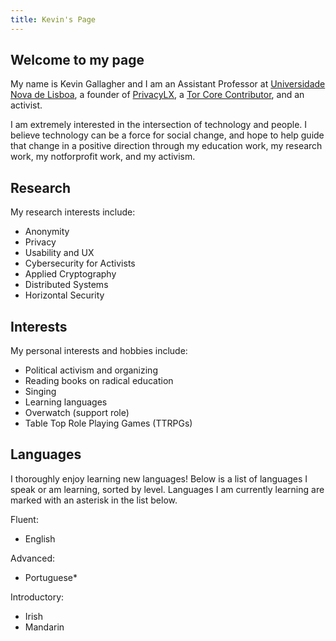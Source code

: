 ```yaml
---
title: Kevin's Page
---
```


## Welcome to my page

My name is Kevin Gallagher and I am an Assistant Professor at 
[Universidade Nova de Lisboa](https://fct.unl.pt), a founder of
[PrivacyLX](https://privacylx.org), a
[Tor Core Contributor](https://www.torproject.org/about/people/#core), and an
activist. 
<!--I teach the Information Security and Privacy course and the 
Application Security course for the
[NYU Cyber Fellows](https://engineering.nyu.edu/academics/programs/cybersecurity-ms-online/nyu-cyber-fellows). -->

I am extremely interested in the intersection of technology and people. I
believe technology can be a force for social change, and hope to help guide that
change in a positive direction through my education work, my research work, my
notforprofit work, and my activism.

## Research

My research interests include:

* Anonymity
* Privacy
* Usability and UX
* Cybersecurity for Activists
* Applied Cryptography
* Distributed Systems
* Horizontal Security

## Interests

My personal interests and hobbies include:

* Political activism and organizing
* Reading books on radical education
* Singing
* Learning languages
* Overwatch (support role)
* Table Top Role Playing Games (TTRPGs)

## Languages

I thoroughly enjoy learning new languages! Below is a list of languages I speak
or am learning, sorted by level. Languages I am currently learning are marked
with an asterisk in the list below.

Fluent:

* English

Advanced:

* Portuguese\*

Introductory:

* Irish
* Mandarin

